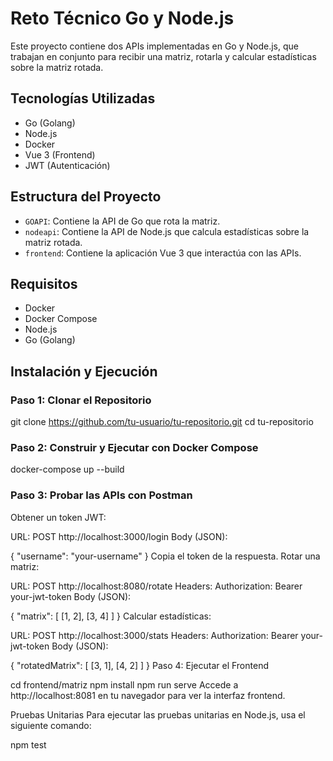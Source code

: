 # Reto Técnico Go y Node.js

Este proyecto contiene dos APIs implementadas en Go y Node.js, que trabajan en conjunto para recibir una matriz, rotarla y calcular estadísticas sobre la matriz rotada.

## Tecnologías Utilizadas

- Go (Golang)
- Node.js
- Docker
- Vue 3 (Frontend)
- JWT (Autenticación)

## Estructura del Proyecto

- `GOAPI`: Contiene la API de Go que rota la matriz.
- `nodeapi`: Contiene la API de Node.js que calcula estadísticas sobre la matriz rotada.
- `frontend`: Contiene la aplicación Vue 3 que interactúa con las APIs.

## Requisitos

- Docker
- Docker Compose
- Node.js
- Go (Golang)

## Instalación y Ejecución

### Paso 1: Clonar el Repositorio

git clone https://github.com/tu-usuario/tu-repositorio.git
cd tu-repositorio

### Paso 2: Construir y Ejecutar con Docker Compose

docker-compose up --build

### Paso 3: Probar las APIs con Postman

Obtener un token JWT:

URL: POST http://localhost:3000/login
Body (JSON):

{
    "username": "your-username"
}
Copia el token de la respuesta.
Rotar una matriz:

URL: POST http://localhost:8080/rotate
Headers: Authorization: Bearer your-jwt-token
Body (JSON):

{
    "matrix": [
        [1, 2],
        [3, 4]
    ]
}
Calcular estadísticas:

URL: POST http://localhost:3000/stats
Headers: Authorization: Bearer your-jwt-token
Body (JSON):

{
    "rotatedMatrix": [
        [3, 1],
        [4, 2]
    ]
}
Paso 4: Ejecutar el Frontend

cd frontend/matriz
npm install
npm run serve
Accede a http://localhost:8081 en tu navegador para ver la interfaz frontend.

Pruebas Unitarias
Para ejecutar las pruebas unitarias en Node.js, usa el siguiente comando:

npm test